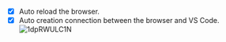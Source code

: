   - [X] Auto reload the browser.
  - [X] Auto creation connection between the browser and VS Code.
  ![1dpRWULC1N](https://user-images.githubusercontent.com/20492454/156877467-15f2d5fd-9252-41ea-8e43-09a9e314863c.gif)